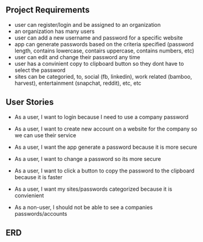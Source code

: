 
## Project Requirements

- user can register/login and be assigned to an organization
- an organization has many users
- user can add a new username and password for a specific website
- app can generate passwords based on the criteria specified (password length, contains lowercase, contairs uppercase, contains numbers, etc)
- user can edit and change their password any time
- user has a convinient copy to clipboard button so they dont have to select the password
- sites can be categoried, to, social (fb, linkedin), work related (bamboo, harvest), entertainment (snapchat, reddit), etc, etc

## User Stories

- As a user, I want to login because I need to use a company password

- As a user, I want to create new account on a website for the company so we can use their service

- As a user, I want the app generate a password because it is more secure

- As a user, I want to change a password so its more secure

- As a user, I want to click a button to copy the password to the clipboard because it is faster

- As a user, I want my sites/passwords categorized because it is convienient 

- As a non-user, I should not be able to see a companies passwords/accounts

## ERD 

